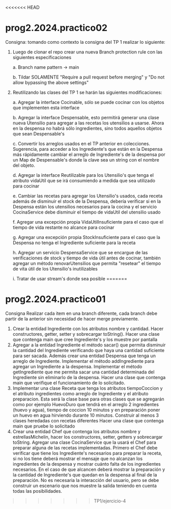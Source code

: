 <<<<<<< HEAD
# prog2.2024.practico02

Consigna: tomando como contexto la consigna del TP 1 realizar lo siguiente:

1. Luego de clonar el repo crear una nueva Branch protection rule con las siguientes especificaciones
   
    a. Branch name pattern -> main
   
    b. Tildar SOLAMENTE "Require a pull request before merging" y "Do not allow bypassing the above settings"

2. Reutilizando las clases del TP 1 se harán las siguientes modificaciones:
   
    a. Agregar la interface Cocinable, sólo se puede cocinar con los objetos que implementen esta interface
   
    b. Agregar la interface Despensable, esto permitirá generar una clase nueva Utensilio para agregar a las recetas los utensilios a usarse. Ahora en la despensa no habrá sólo ingredientes, sino todos aquellos objetos que sean Despensable's
   
    c. Convertir los arreglos usados en el TP anterior en colecciones. Sugerencia, para acceder a los Ingrediente's que están en la Despensa más rápidamente cambiar el arreglo de Ingrediente's de la despensa por un Map de Despensable's donde la clave sea un string con el nombre del objeto.
   
    d. Agregar la interface Reutilizable para los Utensilio's que tenga el atributo vidaUtil que se irá consumiendo a medida que sea utilizado para cocinar
   
    e. Cambiar las recetas para agregar los Utensilio's usados, cada receta además de disminuir el stock de la Despensa, debería verificar si en la Despensa están los utensilios necesarios para la cocina y el servicio CocinaService debe disminuir el tiempo de vidaUtil del utensilio usado
   
    f. Agregar una excepción propia VidaUtilInsuficiente para el caso que el tiempo de vida restante no alcance para cocinar
   
    g. Agregar una excepción propia StockInsuficiente para el caso que la Despensa no tenga el Ingrediente suficiente para la receta
   
    h. Agregar un servicio DespensaService que se encargue de las verificaciones de stock y tiempo de vida útil antes de cocinar, también agregar un método renovarUtensilios que permita "resetear" el tiempo de vita útil de los Utensilio's inutilizables
   
    i. Tratar de usar stream's donde sea posible
=======
# prog2.2024.practico01

Consigna
Realizar cada item en una branch diferente, cada branch debe partir de la anterior sin necesidad de hacer merge previamente.

1. Crear la entidad Ingrediente con los atributos nombre y cantidad. Hacer constructores, getter, setter y sobrecargar toString(). Hacer una clase que contenga main que cree Ingrediente's y los muestre por pantalla
2. Agregar a la entidad Ingrediente el método sacar() que permita disminuir la cantidad del Ingrediente verificando que haya una cantidad suficiente para ser sacada. Además crear una entidad Despensa que tenga un arreglo de Ingrediente. Implementar el método addIngrediente para agregar un Ingrediente a la despensa. Implementar el método getIngrediente que me permita sacar una cantidad determinada del Ingrediente sin eliminarlo de la despensa. Hacer una clase que contenga main que verifique el funcionamiento de lo solicitado.
3. Implementar una clase Receta que tenga los atributos tiempoCoccion y el atributo ingredientes como arreglo de Ingrediente y el atributo preparacion. Esta será la clase base para otras clases que se agregarán como por ejemplo HuevoDuro que tendrá en el arreglo 2 ingredientes (huevo y agua), tiempo de coccion 10 minutos y en preparación poner un huevo en agua hirviendo durante 10 minutos. Construir al menos 3 clases heredadas con recetas diferentes Hacer una clase que contenga main que pruebe lo solicitado
4. Crear una entidad Chef que contenga los atributos nombre y estrellasMichelin, hacer los constructores, setter, getters y sobrecargar toString. Agregar una clase CocinaService que la usará el Chef para preparar alguna de las recetas implementadas. Primero el Chef debe verificar que tiene los Ingrediente's necesarios para preparar la receta, si no los tiene deberá mostrar el mensaje que no alcanzan los ingredientes de la despensa y mostrar cuánto falta de los ingredientes necesarios. En el caso de que alcancen deberá mostrar la preparación y la cantidad de Ingrediente's que quedan en la despensa al final de la preparación. No es necesaria la interacción del usuario, pero se debe construir un escenario que nos muestre la salida teniendo en cuenta todas las posibilidades.
>>>>>>> TP1/ejercicio-4
